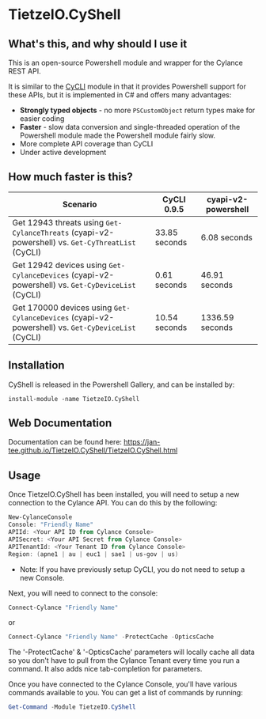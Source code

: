 ﻿# TietzeIO.CyShell

## What's this, and why should I use it

This is an open-source Powershell module and wrapper for the Cylance REST API.

It is similar to the
[CyCLI](https://github.com/jan-tee/cycli) module in that it provides Powershell support for these APIs, but it is implemented in C# and
offers many advantages:

 * **Strongly typed objects** - no more `PSCustomObject` return types make for easier coding
 * **Faster** - slow data conversion and single-threaded operation of the Powershell module made
   the Powershell module fairly slow.
 * More complete API coverage than CyCLI
 * Under active development

## How much faster is this?

|Scenario|CyCLI 0.9.5|cyapi-v2-powershell|
|---|---|---|
|Get 12943 threats using `Get-CylanceThreats` (cyapi-v2-powershell) vs. `Get-CyThreatList` (CyCLI)|33.85 seconds|6.08 seconds|
|Get 12942 devices using `Get-CylanceDevices` (cyapi-v2-powershell) vs. `Get-CyDeviceList` (CyCLI)|0.61 seconds|46.91 seconds|
|Get 170000 devices using `Get-CylanceDevices` (cyapi-v2-powershell) vs. `Get-CyDeviceList` (CyCLI)|10.54 seconds|1336.59 seconds|

## Installation

CyShell is released in the Powershell Gallery, and can be installed by:

```
install-module -name TietzeIO.CyShell
```

## Web Documentation

Documentation can be found here: https://jan-tee.github.io/TietzeIO.CyShell/TietzeIO.CyShell.html

## Usage

Once TietzeIO.CyShell has been installed, you will need to setup a new connection to the Cylance API. You can do this by the following:

```powershell
New-CylanceConsole
Console: "Friendly Name"
APIId: <Your API ID from Cylance Console>
APISecret: <Your API Secret from Cylance Console>
APITenantId: <Your Tenant ID from Cylance Console>
Region: (apne1 | au | euc1 | sae1 | us-gov | us)
```
* Note: If you have previously setup CyCLI, you do not need to setup a new Console.

Next, you will need to connect to the console:

```powershell
Connect-Cylance "Friendly Name"
```

or

```powershell
Connect-Cylance "Friendly Name" -ProtectCache -OpticsCache
```

The '-ProtectCache' & '-OpticsCache' parameters will locally cache all data so you don't have to pull from the Cylance Tenant every
time you run a command. It also adds nice tab-completion for parameters.

Once you have connected to the Cylance Console, you'll have various commands available to you. You can get a list of commands by running:

```powershell
Get-Command -Module TietzeIO.CyShell
```
